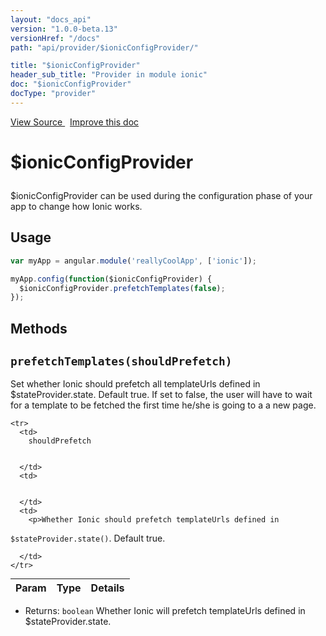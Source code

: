 ```yaml
---
layout: "docs_api"
version: "1.0.0-beta.13"
versionHref: "/docs"
path: "api/provider/$ionicConfigProvider/"

title: "$ionicConfigProvider"
header_sub_title: "Provider in module ionic"
doc: "$ionicConfigProvider"
docType: "provider"
---
```


<div class="improve-docs">
  <a href='http://github.com/driftyco/ionic/tree/master/js/angular/service/ionicConfig.js#L1'>
    View Source
  </a>
  &nbsp;
  <a href='http://github.com/driftyco/ionic/edit/master/js/angular/service/ionicConfig.js#L1'>
    Improve this doc
  </a>
</div>




<h1 class="api-title">

  $ionicConfigProvider



</h1>





$ionicConfigProvider can be used during the configuration phase of your app
to change how Ionic works.









## Usage
```js
var myApp = angular.module('reallyCoolApp', ['ionic']);

myApp.config(function($ionicConfigProvider) {
  $ionicConfigProvider.prefetchTemplates(false);
});
```


  

  
## Methods

<div id="prefetchTemplates"></div>
<h2>
  <code>prefetchTemplates(shouldPrefetch)</code>

</h2>

Set whether Ionic should prefetch all templateUrls defined in
$stateProvider.state. Default true. If set to false, the user will have to wait
for a template to be fetched the first time he/she is going to a a new page.



<table class="table" style="margin:0;">
  <thead>
    <tr>
      <th>Param</th>
      <th>Type</th>
      <th>Details</th>
    </tr>
  </thead>
  <tbody>
    
    <tr>
      <td>
        shouldPrefetch
        
        
      </td>
      <td>
        
  
      </td>
      <td>
        <p>Whether Ionic should prefetch templateUrls defined in
<code>$stateProvider.state()</code>. Default true.</p>

        
      </td>
    </tr>
    
  </tbody>
</table>






* Returns: 
  <code>boolean</code> Whether Ionic will prefetch templateUrls defined in $stateProvider.state.



  
  







